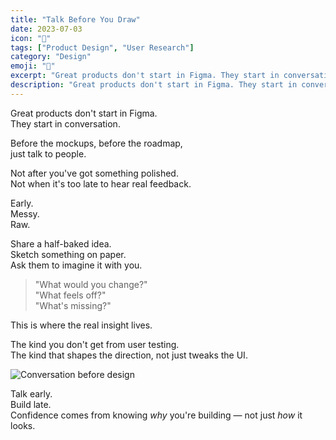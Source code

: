 ```yaml
---
title: "Talk Before You Draw"
date: 2023-07-03
icon: "💬"
tags: ["Product Design", "User Research"]
category: "Design"
emoji: "💬"
excerpt: "Great products don't start in Figma. They start in conversation."
description: "Great products don't start in Figma. They start in conversation."
---
```


Great products don't start in Figma.  
They start in conversation.

Before the mockups, before the roadmap,  
just talk to people.

Not after you've got something polished.  
Not when it's too late to hear real feedback.

Early.  
Messy.  
Raw.

Share a half-baked idea.  
Sketch something on paper.  
Ask them to imagine it with you.

> "What would you change?"  
> "What feels off?"  
> "What's missing?"

This is where the real insight lives.

The kind you don't get from user testing.  
The kind that shapes the direction, not just tweaks the UI.

![Conversation before design](https://substackcdn.com/image/fetch/w_500,c_limit,f_webp,q_auto:good,fl_progressive:steep/https%3A%2F%2Fsubstack-post-media.s3.amazonaws.com%2Fpublic%2Fimages%2F40652d5d-a1bc-44aa-b42a-eab61e16e7d0_1424x848.jpeg)

Talk early.  
Build late.  
Confidence comes from knowing *why* you're building — not just *how* it looks.
